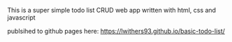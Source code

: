 This is a super simple todo list CRUD web app written with html, css and javascript

publsihed to github pages here:
https://lwithers93.github.io/basic-todo-list/

